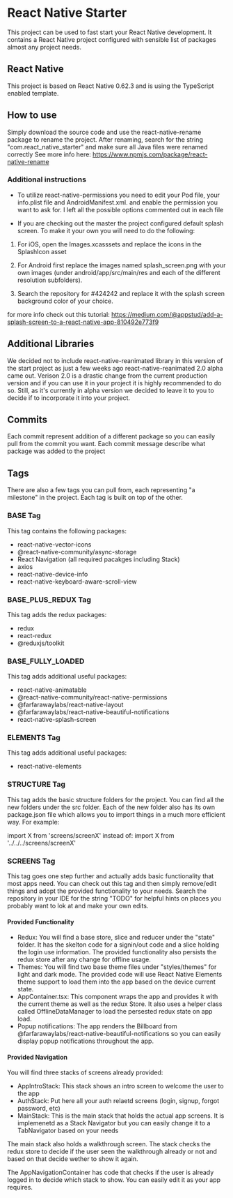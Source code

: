 # React Native Starter

This project can be used to fast start your React Native development. It contains a React Native project configured with sensible list of packages almost any project needs.

## React Native

This project is based on React Native 0.62.3 and is using the TypeScript enabled template.

## How to use

Simply download the source code and use the react-native-rename package to rename the project. After renaming, search for the string "com.react_native_starter" and make sure all Java files were renamed correctly
See more info here: https://www.npmjs.com/package/react-native-rename

### Additional instructions

- To utilize react-native-permissions you need to edit your Pod file, your info.plist file and AndroidManifest.xml. and enable the permission you want to ask for. I left all the possible options commented out in each file

- If you are checking out the master the project configured default splash screen. To make it your own you will need to do the following:

1. For iOS, open the Images.xcasssets and replace the icons in the SplashIcon asset

2. For Android first replace the images named splash_screen.png with your own images (under android/app/src/main/res and each of the different resolution subfolders).

3. Search the repository for #424242 and replace it with the splash screen background color of your choice.

for more info check out this tutorial: https://medium.com/@appstud/add-a-splash-screen-to-a-react-native-app-810492e773f9

## Additional Libraries

We decided not to include react-native-reanimated library in this version of the start project as just a few weeks ago react-native-reanimated 2.0 alpha came out. Verison 2.0 is a drastic change from the current production version and if you can use it in your project it is highly recommended to do so. Still, as it's currently in alpha version we decided to leave it to you to decide if to incorporate it into your project.

## Commits

Each commit represent addition of a different package so you can easily pull from the commit you want. Each commit message describe what package was added to the project

## Tags

There are also a few tags you can pull from, each representing "a milestone" in the project. Each tag is built on top of the other.

### BASE Tag

This tag contains the following packages:

- react-native-vector-icons
- @react-native-community/async-storage
- React Navigation (all required pacakges including Stack)
- axios
- react-native-device-info
- react-native-keyboard-aware-scroll-view

### BASE_PLUS_REDUX Tag

This tag adds the redux packages:

- redux
- react-redux
- @reduxjs/toolkit

### BASE_FULLY_LOADED

This tag adds additional useful packages:

- react-native-animatable
- @react-native-community/react-native-permissions
- @farfarawaylabs/react-native-layout
- @farfarawaylabs/react-native-beautiful-notifications
- react-native-splash-screen

### ELEMENTS Tag

This tag adds additional useful packages:

- react-native-elements

### STRUCTURE Tag

This tag adds the basic structure folders for the project. You can find all the new folders under the src folder.
Each of the new folder also has its own package.json file which allows you to import things in a much more efficient way. For example:

import X from 'screens/screenX'
instead of:
import X from '../../../screens/screenX'

### SCREENS Tag

This tag goes one step further and actually adds basic functionality that most apps need. You can check out this tag and then simply remove/edit things and adopt the provided functionality to your needs.
Search the repository in your IDE for the string "TODO" for helpful hints on places you probably want to lok at and make your own edits.

#### Provided Functionality

- Redux: You will find a base store, slice and reducer under the "state" folder. It has the skelton code for a signin/out code and a slice holding the login use information. The provided functionality also persists the redux store after any change for offline usage.
- Themes: You will find two base theme files under "styles/themes" for light and dark mode. The provided code will use React Native Elements theme support to load them into the app based on the device current state.
- AppContainer.tsx: This component wraps the app and provides it with the current theme as well as the redux Store. It also uses a helper class called OfflineDataManager to load the persested redux state on app load.
- Popup notifications: The app renders the Billboard from @farfarawaylabs/react-native-beautiful-notifications so you can easily display popup notifications throughout the app.

#### Provided Navigation

You will find three stacks of screens already provided:

- AppIntroStack: This stack shows an intro screen to welcome the user to the app
- AuthStack: Put here all your auth relaetd screens (login, signup, forgot password, etc)
- MainStack: This is the main stack that holds the actual app screens. It is implemenetd as a Stack Navigator but you can easily change it to a TabNavigator based on your needs

The main stack also holds a walkthrough screen. The stack checks the redux store to decide if the user seen the walkthrough already or not and based on that decide wether to show it again.

The AppNavigationContainer has code that checks if the user is already logged in to decide which stack to show. You can easily edit it as your app requires.
